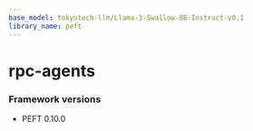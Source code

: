 ```yaml
---
base_model: tokyotech-llm/Llama-3-Swallow-8B-Instruct-v0.1
library_name: peft
---
```

# rpc-agents
### Framework versions

- PEFT 0.10.0